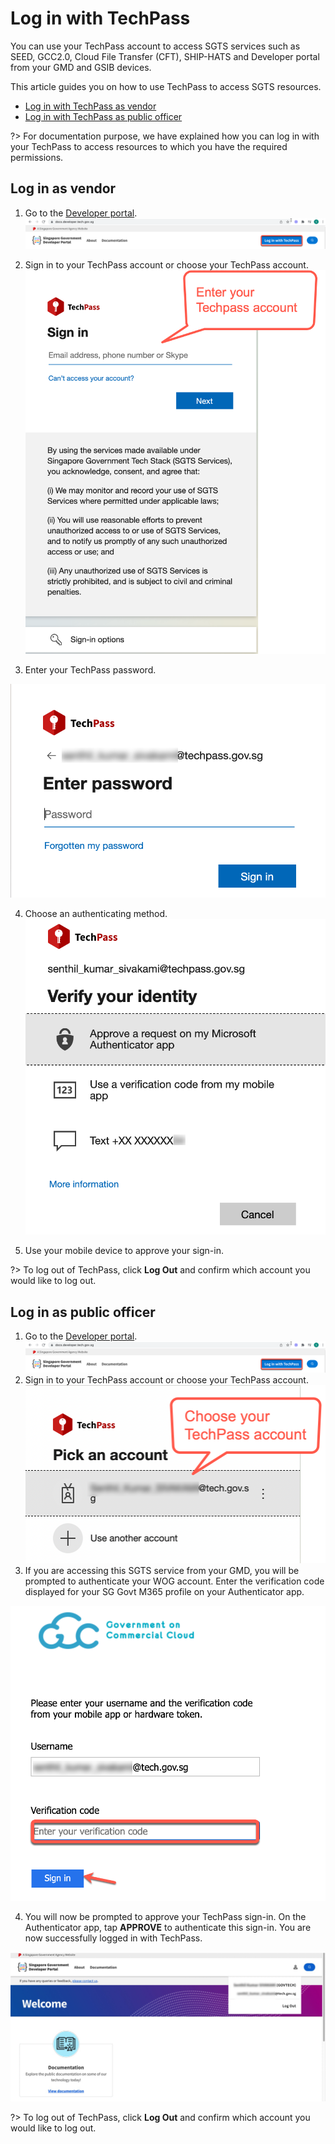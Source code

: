 # Log in with TechPass

You can use your TechPass account to access SGTS services such as SEED, GCC2.0, Cloud File Transfer (CFT), SHIP-HATS and Developer portal from your GMD and GSIB devices.

This article guides you on how to use TechPass to access SGTS resources.

- [Log in with TechPass as vendor](#log-in-as-vendor)
- [Log in with TechPass as public officer](#log-in-as-public-officer)

?> For documentation purpose, we have explained how you can log in with your TechPass to access resources to which you have the required permissions.

## Log in as vendor

1. Go to the [Developer portal](https://docs.developer.tech.gov.sg/).
<kbd>![log-in-with-techpass](assets/images/access-sgts-services-using-techpass/first.png)</kbd>

2.  Sign in to your TechPass account or choose your TechPass account.
<kbd>![sign-in](assets/images/access-sgts-services-using-techpass/vendor-sign-in.png)</kbd>

3.  Enter your TechPass password.

<kbd>![log-in-with-techpass](assets/images/access-sgts-services-using-techpass/vendor-password.png)</kbd>

4. Choose an authenticating method.
<kbd>![log-in-with-techpass](assets/images/access-sgts-services-using-techpass/vendor-choose-auth-method.png)</kbd>

5. Use your mobile device to approve your sign-in.

?> To log out of TechPass, click **Log Out** and confirm which account you would like to log out.

## Log in as public officer

1. Go to the [Developer portal](https://docs.developer.tech.gov.sg/).
<kbd>![log-in-with-techpass](assets/images/access-sgts-services-using-techpass/first.png)</kbd>
2. Sign in to your TechPass account or choose your TechPass account.
<kbd>![sign-in](assets/images/access-sgts-services-using-techpass/log-in-with-techpass.png)</kbd>
3. If you are accessing this SGTS service from your GMD, you will be prompted to authenticate your WOG account. Enter the verification code displayed for your SG Govt M365 profile on your Authenticator app.

<kbd>![verify-wog-for-po](assets/images/access-sgts-services-using-techpass/verification-code-po.png)

4. You will now be prompted to approve your TechPass sign-in. On the Authenticator app, tap **APPROVE** to authenticate this sign-in. You are now successfully logged in with TechPass.

<kbd>![after-po-login](assets/images/access-sgts-services-using-techpass/final.png)</kbd>

?> To log out of TechPass, click **Log Out** and confirm which account you would like to log out.
